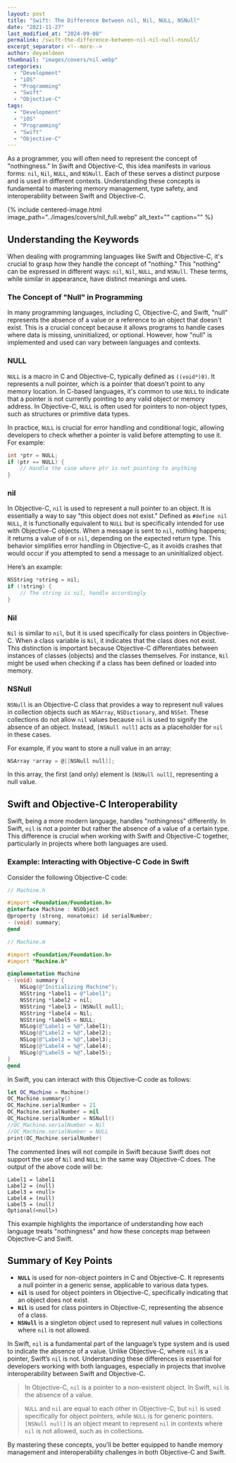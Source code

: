 ```yaml
---
layout: post
title: "Swift: The Difference Between nil, Nil, NULL, NSNull"
date: "2021-11-27"
last_modified_at: "2024-09-08"
permalink: /swift-the-difference-between-nil-nil-null-nsnull/
excerpt_separator: <!--more-->
author: deyaeldeen
thumbnail: "images/covers/nil.webp"
categories: 
  - "Development"
  - "iOS"
  - "Programming"
  - "Swift" 
  - "Objective-C"
tags: 
  - "Development"
  - "iOS"
  - "Programming"
  - "Swift"
  - "Objective-C"
---
```


As a programmer, you will often need to represent the concept of "nothingness." In Swift and Objective-C, this idea manifests in various forms: `nil`, `Nil`, `NULL`, and `NSNull`. Each of these serves a distinct purpose and is used in different contexts. Understanding these concepts is fundamental to mastering memory management, type safety, and interoperability between Swift and Objective-C.

<!--more-->

{%
 include centered-image.html 
 image_path="../images/covers/nil_full.webp"
 alt_text="" 
 caption=""
%}

## Understanding the Keywords

When dealing with programming languages like Swift and Objective-C, it's crucial to grasp how they handle the concept of "nothing." This "nothing" can be expressed in different ways: `nil`, `Nil`, `NULL`, and `NSNull`. These terms, while similar in appearance, have distinct meanings and uses.

### The Concept of "Null" in Programming

In many programming languages, including C, Objective-C, and Swift, "null" represents the absence of a value or a reference to an object that doesn't exist. This is a crucial concept because it allows programs to handle cases where data is missing, uninitialized, or optional. However, how "null" is implemented and used can vary between languages and contexts.

### NULL

`NULL` is a macro in C and Objective-C, typically defined as `((void*)0)`. It represents a null pointer, which is a pointer that doesn't point to any memory location. In C-based languages, it's common to use `NULL` to indicate that a pointer is not currently pointing to any valid object or memory address. In Objective-C, `NULL` is often used for pointers to non-object types, such as structures or primitive data types.

In practice, `NULL` is crucial for error handling and conditional logic, allowing developers to check whether a pointer is valid before attempting to use it. For example:

```c
int *ptr = NULL;
if (ptr == NULL) {
    // Handle the case where ptr is not pointing to anything
}
```

### nil

In Objective-C, `nil` is used to represent a null pointer to an object. It is essentially a way to say "this object does not exist." Defined as `#define nil NULL`, it is functionally equivalent to `NULL` but is specifically intended for use with Objective-C objects. When a message is sent to `nil`, nothing happens; it returns a value of `0` or `nil`, depending on the expected return type. This behavior simplifies error handling in Objective-C, as it avoids crashes that would occur if you attempted to send a message to an uninitialized object.

Here’s an example:

```objectivec
NSString *string = nil;
if (!string) {
    // The string is nil, handle accordingly
}
```

### Nil

`Nil` is similar to `nil`, but it is used specifically for class pointers in Objective-C. When a class variable is `Nil`, it indicates that the class does not exist. This distinction is important because Objective-C differentiates between instances of classes (objects) and the classes themselves. For instance, `Nil` might be used when checking if a class has been defined or loaded into memory.

### NSNull

`NSNull` is an Objective-C class that provides a way to represent null values in collection objects such as `NSArray`, `NSDictionary`, and `NSSet`. These collections do not allow `nil` values because `nil` is used to signify the absence of an object. Instead, `[NSNull null]` acts as a placeholder for `nil` in these cases.

For example, if you want to store a null value in an array:

```objectivec
NSArray *array = @[[NSNull null]];
```

In this array, the first (and only) element is `[NSNull null]`, representing a null value.

## Swift and Objective-C Interoperability

Swift, being a more modern language, handles "nothingness" differently. In Swift, `nil` is not a pointer but rather the absence of a value of a certain type. This difference is crucial when working with Swift and Objective-C together, particularly in projects where both languages are used.

### Example: Interacting with Objective-C Code in Swift

Consider the following Objective-C code:

```objectivec
// Machine.h

#import <Foundation/Foundation.h>
@interface Machine : NSObject
@property (strong, nonatomic) id serialNumber;
- (void) summary;
@end
```

```objectivec
// Machine.m

#import <Foundation/Foundation.h>
#import "Machine.h"

@implementation Machine
- (void) summary {
    NSLog(@"Initializing Machine");
    NSString *label1 = @"label1";
    NSString *label2 = nil;
    NSString *label3 = [NSNull null];
    NSString *label4 = Nil;
    NSString *label5 = NULL;
    NSLog(@"Label1 = %@",label1);
    NSLog(@"Label2 = %@",label2);
    NSLog(@"Label3 = %@",label3);
    NSLog(@"Label4 = %@",label4);
    NSLog(@"Label5 = %@",label5);
}
@end
```

In Swift, you can interact with this Objective-C code as follows:

```swift
let OC_Machine = Machine()
OC_Machine.summary()
OC_Machine.serialNumber = 21
OC_Machine.serialNumber = nil
OC_Machine.serialNumber = NSNull()
//OC_Machine.serialNumber = Nil
//OC_Machine.serialNumber = NULL
print(OC_Machine.serialNumber)
```

The commented lines will not compile in Swift because Swift does not support the use of `Nil` and `NULL` in the same way Objective-C does. The output of the above code will be:

```
Label1 = label1  
Label2 = (null)  
Label3 = <null>  
Label4 = (null)  
Label5 = (null)  
Optional(<null>)  
```

This example highlights the importance of understanding how each language treats "nothingness" and how these concepts map between Objective-C and Swift.

## Summary of Key Points

- **`NULL`** is used for non-object pointers in C and Objective-C. It represents a null pointer in a generic sense, applicable to various data types.
- **`nil`** is used for object pointers in Objective-C, specifically indicating that an object does not exist.
- **`Nil`** is used for class pointers in Objective-C, representing the absence of a class.
- **`NSNull`** is a singleton object used to represent null values in collections where `nil` is not allowed.

In Swift, `nil` is a fundamental part of the language’s type system and is used to indicate the absence of a value. Unlike Objective-C, where `nil` is a pointer, Swift’s `nil` is not. Understanding these differences is essential for developers working with both languages, especially in projects that involve interoperability between Swift and Objective-C.

> In Objective-C, `nil` is a pointer to a non-existent object. In Swift, `nil` is the absence of a value.

> `NULL` and `nil` are equal to each other in Objective-C, but `nil` is used specifically for object pointers, while `NULL` is for generic pointers. `[NSNull null]` is an object meant to represent `nil` in contexts where `nil` is not allowed, such as in collections.

By mastering these concepts, you’ll be better equipped to handle memory management and interoperability challenges in both Objective-C and Swift.
